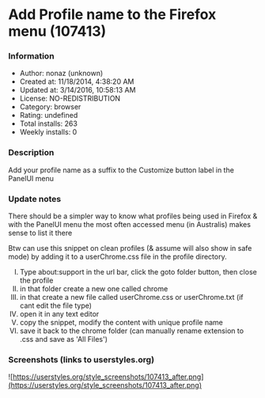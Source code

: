 # Add Profile name to the Firefox menu (107413)

### Information
- Author: nonaz (unknown)
- Created at: 11/18/2014, 4:38:20 AM
- Updated at: 3/14/2016, 10:58:13 AM
- License: NO-REDISTRIBUTION
- Category: browser
- Rating: undefined
- Total installs: 263
- Weekly installs: 0


### Description
Add your profile name as a suffix to the Customize button label in the PanelUI menu

### Update notes
There should be a simpler way to know what profiles being used in Firefox & with the PanelUI menu the most often accessed menu (in Australis) makes sense to list it there

Btw can use this snippet on clean profiles (& assume will also show in safe mode) by adding it to a userChrome.css file in the profile directory. 
<ol type="I">
<li>Type about:support in the url bar, click the goto folder button, then close the profile</li>
<li>in that folder create a new one called chrome</li>
<li>in that create a new file called userChrome.css or userChrome.txt (if cant edit the file type)</li>
<li>open it in any text editor</li> 
<li>copy the snippet, modify the content with unique profile name</li> 
<li>save it back to the chrome folder (can manually rename extension to .css and save as 'All Files')</li> 
</ol>

### Screenshots (links to userstyles.org)
![https://userstyles.org/style_screenshots/107413_after.png](https://userstyles.org/style_screenshots/107413_after.png)


